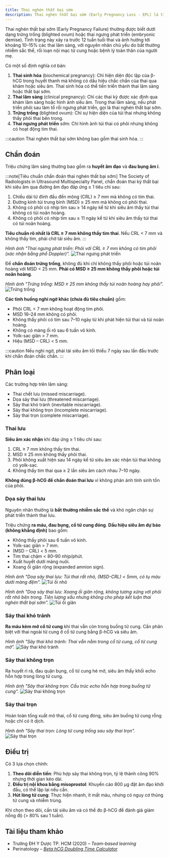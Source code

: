 ```yaml
---
title: Thai nghén thất bại sớm
description: Thai nghén thất bại sớm (Early Pregnancy Loss - EPL) là tình trạng thai lâm sàng được xác định qua siêu âm hoặc khám phụ khoa có dấu hiệu thai không phát triển.
---
```


Thai nghén thất bại sớm (Early Pregnancy Failure) thường được biết dưới dạng trứng trống (blighted ovum) hoặc thai ngưng phát triển (embryonic demise). Tình trạng này xảy ra trước 12 tuần tuổi thai và ảnh hưởng tới khoảng 10–15% các thai lâm sàng, với nguyên nhân chủ yếu do bất thường nhiễm sắc thể, rối loạn nội mạc tử cung hoặc bệnh lý toàn thân của người mẹ.

Có một số định nghĩa cơ bản:

1. **Thai sinh hóa** (biochemical pregnancy): Chỉ hiện diện độc lập của β-hCG trong huyết thanh mà không có dấu hiệu chắc chắn của thai qua khám hoặc siêu âm. Thai sinh hóa có thể tiến triển thành thai lâm sàng hoặc thất bại sớm.
2. **Thai lâm sàng** (clinical pregnancy): Chỉ các thai kỳ được xác định qua khám lâm sàng hoặc hình ảnh siêu âm. Trong thai lâm sàng, nếu phát triển phôi sau làm tổ rồi ngưng phát triển, gọi là thai nghén thất bại sớm.
3. **Trứng trống** (blighted ovum): Chỉ sự hiện diện của túi thai nhưng không thấy phôi thai bên trong.
4. **Thai ngưng phát triển** sớm: Chỉ hình ảnh túi thai có phôi nhưng không có hoạt động tim thai.

:::caution
Thai nghén thất bại sớm không bao gồm thai sinh hóa.
:::

## Chẩn đoán

Triệu chứng lâm sàng thường bao gồm ra **huyết âm đạo** và **đau bụng âm ỉ**.

:::note[Tiêu chuẩn chẩn đoán thai nghén thất bại sớm]
The Society of Radiologists in Ultrasound Multispecialty Panel, chẩn đoán thai kỳ thất bại khi siêu âm qua đường âm đạo đáp ứng ≥ 1 tiêu chí sau:

1. Chiều dài từ đỉnh đầu đến mông (CRL) ≥ 7 mm mà không có tim thai.
2. Đường kính túi trung bình (MSD) ≥ 25 mm mà không có phôi thai.
3. Không có phôi có nhịp tim sau ≥ 14 ngày kể từ khi siêu âm thấy túi thai không có túi noãn hoàng.
4. Không có phôi có nhịp tim sau ≥ 11 ngày kể từ khi siêu âm thấy túi thai có túi noãn hoàng.

**Tiêu chuẩn rõ nhất là CRL ≥ 7 mm không thấy tim thai**. Nếu CRL < 7 mm và không thấy tim, phải chờ tái siêu âm.
:::

_Hình ảnh "Thai ngưng phát triển: Phôi với CRL ≥ 7 mm không có tim phôi (xác nhận bằng phổ Doppler)"._
![Thai ngưng phát triển](./_images/thai-that-bai-som/thai-ngung-phat-trien.png)

Để **chẩn đoán trứng trống**, không đủ khi chỉ không thấy phôi hoặc túi noãn hoàng với MSD < 25 mm. **Phải có MSD ≥ 25 mm không thấy phôi hoặc túi noãn hoàng**.

_Hình ảnh "Trứng trống: MSD ≥ 25 mm không thấy túi noãn hoàng hay phôi"._
![Trứng trống](./_images/thai-that-bai-som/trung-trong.png)

**Các tình huống nghi ngờ khác (chưa đủ tiêu chuẩn)** gồm:

- Phôi CRL < 7 mm không hoạt động tim phôi.
- MSD 16–24 mm không có phôi.
- Không thấy phôi có tim sau 7–10 ngày từ khi phát hiện túi thai và túi noãn hoàng.
- Không có màng ối rõ sau 6 tuần vô kinh.
- Yolk-sac giãn > 7 mm.
- Hiệu (MSD – CRL) < 5 mm.

:::caution
Nếu nghi ngờ, phải tái siêu âm tối thiểu 7 ngày sau lần đầu trước khi chẩn đoán chắc chắn.
:::

## Phân loại

Các trường hợp trên lâm sàng:

- Thai chết lưu (missed miscarriage).
- Dọa sảy thai lưu (threatened miscarriage).
- Sảy thai khó tránh (inevitable miscarriage).
- Sảy thai không trọn (incomplete miscarriage).
- Sảy thai trọn (complete miscarriage).

### Thai lưu

**Siêu âm xác nhận** khi đáp ứng ≥ 1 tiêu chí sau:
  
1. CRL ≥ 7 mm không thấy tim thai.
2. MSD ≥ 25 mm không thấy phôi thai.
3. Phôi không xuất hiện sau 14 ngày kể từ siêu âm xác nhận túi thai không có yolk-sac.
4. Không thấy tim thai qua ≥ 2 lần siêu âm cách nhau 7–10 ngày.

**Không dùng β-hCG để chẩn đoán thai lưu** vì không phản ánh tính sinh tồn của phôi.

### Dọa sảy thai lưu

Nguyên nhân thường là **bất thường nhiễm sắc thể** và khó ngăn chặn sự phát triển thành thai lưu.

Triệu chứng **ra máu, đau bụng, cổ tử cung đóng**. **Dấu hiệu siêu âm dự báo (không khẳng định)** bao gồm:

- Không thấy phôi sau 6 tuần vô kinh.
- Yolk-sac giãn > 7 mm.
- (MSD – CRL) < 5 mm.
- Tim thai chậm < 80–90 nhịp/phút.
- Xuất huyết dưới màng nuôi.
- Xoang ối giãn rộng (expanded amnion sign).

_Hình ảnh "Doạ sảy thai lưu: Túi thai rất nhỏ, (MSD-CRL) < 5mm, có tụ máu dưới màng đệm"._
![Túi ối nhỏ](./_images/thai-that-bai-som/doa-say-thai-luu-tui-oi-nho.png)

_Hình ảnh "Doạ sảy thai lưu: Xoang ối giãn rộng, không tương xứng với phôi rất nhỏ bên trong. Tiên lượng xấu nhưng không cho phép kết luận thai nghén thất bại sớm"._
![Túi ối giãn](./_images/thai-that-bai-som/doa-say-thai-luu-tui-oi-gian.png)

### Sảy thai khó tránh

**Ra máu kèm mở cổ tử cung** khi thai vẫn còn trong buồng tử cung. Cần phân biệt với thai ngoài tử cung ở cổ tử cung bằng β-hCG và siêu âm.

_Hình ảnh "Sảy thai khó tránh: Thai vẫn nằm trong cổ tử cung, cổ tử cung mở"._
![Sảy thai khó tránh](./_images/thai-that-bai-som/say-thai-kho-tranh.png)

### Sảy thai không trọn

Ra huyết rỉ rả, đau quặn bụng, cổ tử cung hé mở, siêu âm thấy khối echo hỗn hợp trong lòng tử cung.

_Hình ảnh "Sảy thai không trọn: Cấu trúc echo hỗn hợp trong buồng tử cung"._
![Sảy thai không trọn](./_images/thai-that-bai-som/say-thai-khong-tron.png)

### Sảy thai trọn

Hoàn toàn tống xuất mô thai, cổ tử cung đóng, siêu âm buồng tử cung rỗng hoặc chỉ có ít dịch.

_Hình ảnh "Sảy thai trọn: Lòng tử cung trống sau sảy thai trọn"._
![Sảy thai trọn](./_images/thai-that-bai-som/say-thai-tron.jpeg)

## Điều trị

Có 3 lựa chọn chính:

1. **Theo dõi diễn tiến**: Phù hợp sảy thai không trọn, tỷ lệ thành công 90% nhưng thời gian kéo dài.
2. **Điều trị nội khoa bằng misoprostol**: Khuyến cáo 800 µg đặt âm đạo khởi đầu, có thể lặp lại nếu cần.
3. **Hút lòng tử cung**: Thực hiện nhanh, ít mất máu, nhưng có nguy cơ thủng tử cung và nhiễm trùng.

Khi chọn theo dõi, cần tái siêu âm và có thể đo β-hCG để đánh giá giảm nồng độ (> 80% sau 1 tuần).

## Tài liệu tham khảo

- Trường ĐH Y Dược TP. HCM (2020) – _Team-based learning_
- Perinatology – [_Beta hCG Doubling Time Calculator_](https://perinatology.com/calculators/betahCG.htm)
